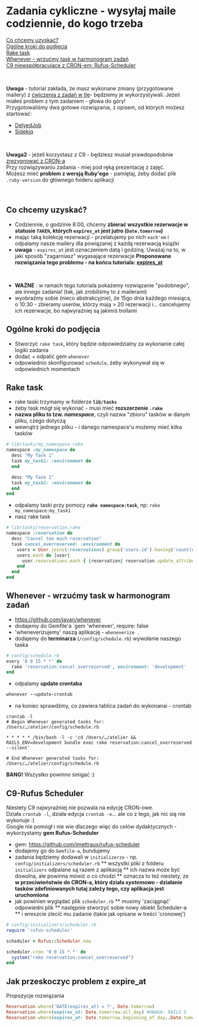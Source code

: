 # Zadania cykliczne - wysyłaj maile codziennie, do kogo trzeba

<a href="#co-chcemy-uzyska%C4%87">Co chcemy uzyskać?</a><br>
<a href="#og%C3%B3lne-kroki-do-podj%C4%99cia">Ogólne kroki do podjęcia</a><br>
<a href="#rake-task">Rake task</a><br>
<a href="#whenever---wrzu%C4%87my-task-w-harmonogram-zada%C5%84">Whenever - wrzućmy task w harmonogram zadań</a><br>
<a href="#c9-rufus-scheduler">C9 niewspółpracujące z CRON-em: Rufus-Scheduler</a><br>

<br>

**Uwaga** - tutorial zakłada, że masz wykonane zmiany (przygotowane mailery) z <a href='https://github.com/infakt/atelier_june_2018/blob/sidekiq_20_06/docs/sidekiq_20_06.md'>ćwiczenia z zadań w tle</a>- będziemy je wykorzystywali. Jeżeli miałeś problem z tym zadaniem - głowa do góry!<br> Przygotowaliśmy dwa gotowe rozwiązania, z opisem, od których możesz startować:
* <a href='https://github.com/infakt/atelier_june_2018/blob/background_jobs_solution_DELAYED_JOB/doc/background_jobs_solution_DELAYED_JOB.md'>DelyedJob</a>
* <a href='https://github.com/infakt/atelier_june_2018/blob/background_jobs_solution_SIDEKIQ/doc/background_jobs_solution_SIDEKIQ.md'>Sidekiq</a>
<br>

**Uwaga2** - jeżeli korzystasz z C9 - będziesz musiał prawdopodobnie <a href="#c9-rufus-scheduler">zrezygnować z CRON-a</a><br>
Przy rozwiązywaniu zadania - miej pod ręką prezentację z zajęć.<br>
Możesz mieć **problem z wersją Ruby'ego** - pamiętaj, żeby dodać plik `.ruby-version` do głównego folderu aplikacji

<br>

## Co chcemy uzyskać?

* Codziennie, o godzinie 8:00, chcemy **zbierać wszystkie rezerwacje w statusie `TAKEN`, których `expires_at` jest jutro (`Date.tomorrow`)**
* mając taką kolekcję rezerwacji - przelatujemy po nich `each'em` i odpalamy nasze mailery dla powiązanej z każdą rezerwacją książki
* **uwaga** - `expires_at` jest oznaczeniem datą i godziną. Uważaj na to, w jaki sposób "zagarniasz" wygasające rezerwacje
**Proponowane rozwiązania tego problemu - na końcu tutoriala: <a href="#jak-przeskoczyc-problem-z-expire_at">expires_at</a><br>**
<br>

* **WAŻNE** : w ramach tego tutoriala pokażemy rozwiązanie "podobnego", ale innego zadania! (tak, jak zrobiliśmy to z mailerami)
* wyobraźmy sobie (nieco abstrakcyjnie), że 15go dnia każdego miesiąca, o 10:30 - zbieramy userów, którzy mają > 20 rezerwacji i... cancelujemy ich rezerwacje, bo najwyraźniej są jakimiś trollami


## Ogólne kroki do podjęcia

* Stworzyć `rake task`, który będzie odpowiedzialny za wykonanie całej logiki zadania
* dodać + odpalić gem `whenever`
* odpowiednio skonfigurować `schedule`, żeby wykonywał się w odpowiednich momentach


## Rake task

* rake taski trzymamy w folderze **`lib/tasks`**
* żeby task mógł się wykonać - musi mieć **rozszerzenie `.rake`**
* **nazwa pliku to tzw. _namespace_**, czyli nazwa "zbioru" tasków w danym pliku, czego dotyczą
* wewnątrz jednego pliku - i danego namespace'u możemy mieć kilka tasków
```ruby
# lib/tasks/my_namespace.rake
namespace :my_namespace do
  desc "My Task 1"
  task my_task1: :environment do
  end

  desc "My Task 1"
  task my_task2: :environment do
  end
end
```
* odpalamy taski przy pomocy **`rake namespace:task`**, np: `rake my_namespace:my_task1`
* nasz rake task
```ruby
# lib/tasks/reservation.rake
namespace :reservation do
  desc "Cancel too much reservation"
  task cancel_overreserved: :environment do
    users = User.joins(:reservations).group('users.id').having('count(user_id) > 20')
    users.each do |user|
      user.reservations.each { |reservation| reservation.update_attributes(status: 'CANCELED') }
    end
  end
end
```

## Whenever - wrzućmy task w harmonogram zadań

* https://github.com/javan/whenever
* dodajemy do Gemfile'a `gem 'whenever', require: false
* 'wheneverizujemy' naszą aplikację - `wheneverize .`
* dodajemy do **terminarza** (`/config/schedule.rb`) wywołanie naszego taska
```ruby
# config/schedule.rb
every '0 0 15 * *' do
  rake 'reservation:cancel_overreserved', environment: 'development'
end
```
* odpalamy **update crontaba**
```ruby
whenever --update-crontab
```

* na koniec sprawdźmy, co zawiera tablica zadań do wykonanai - crontab
```
crontab -l
# Begin Whenever generated tasks for: /Users/…/atelier/config/schedule.rb

* * * * * /bin/bash -l -c 'cd /Users/…/atelier && RAILS_ENV=development bundle exec rake reservation:cancel_overreserved --silent'

# End Whenever generated tasks for: /Users/…/atelier/config/schedule.rb
```

**BANG!**
Wszystko powinno śmigać :)

## C9-Rufus Scheduler

Niestety C9 najwyraźniej nie pozwala na edycję CRON-owe.<br>
Działa `crontab -l`, działa edycja `crontab -e`... ale co z tego, jak nic się nie wykonuje :) <br>
Google nie pomógł i nie wie dlaczego więc do celów dydaktycznych - wykorzystamy **gem Rufus-Scheduler**

* gem: https://github.com/jmettraux/rufus-scheduler
* dodajemy go do `Gemfile-a`, bundujemy
* zadania będziemy dodawali w `initializerze` - np. `config/initializers/scheduler.rb`
** wszystki pliki z folderu `initializers` odpalane są razem z aplikacją
** ich nazwa może być dowolna, ale powinna mówić o co chodzi
** oznacza to też niestety, ze **w przeciwieństwie do CRON-a, który działa _systemowo_ - działanie tasków zdefiniowanych tutaj zależy tego, czy aplikacja jest uruchomiona**
* jak powinien wyglądać plik `scheduler.rb`
** musimy 'zaciągnąć' odpowiedni plik
** następnie stworzyć sobie nowy obiekt Scheduler-a
** i wreszcie zlecić mu zadanie (takie jak opisane w treści 'cronowej')

```ruby
# config/initializers/scheduler.rb
require 'rufus-scheduler'

scheduler = Rufus::Scheduler.new

scheduler.cron '0 0 15 * *' do
  system("rake reservation:cancel_overreserved")
end
```

## Jak przeskoczyc problem z expire_at

Propozycje rozwiązania

```ruby
Reservation.where('DATE(expires_at) = ?', Date.tomorrow)
Reservation.where(expires_at: Date.tomorrow.all_day) #UWAGA: RAILS 5
Reservation.where(expires_at: Date.tomorrow.beginning_of_day..Date.tomorrow.end_of_day)
```
